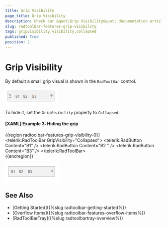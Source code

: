 ```yaml
---
title: Grip Visibility
page_title: Grip Visibility
description: Check our &quot;Grip Visibility&quot; documentation article for the RadToolBar {{ site.framework_name }} control.
slug: radtoolbar-features-grip-visibility
tags: gripvisibility,visibility,collapsed
published: True
position: 2
---
```


# Grip Visibility

By default a small grip visual is shown in the `RadToolBar` control. 

![{{ site.framework_name }} RadToolBar Visible Grip Visual](images/radtoolbar-features-grip-visibility-0.png)

To hide it, set the `GripVisibility` property to `Collapsed`.

#### __[XAML] Example 3: Hiding the grip__
{{region radtoolbar-features-grip-visibility-0}}	
	<telerik:RadToolBar GripVisibility="Collapsed">
		<telerik:RadButton Content="B1" />
		<telerik:RadButton Content="B2 " />
		<telerik:RadButton Content="B3" />
	</telerik:RadToolBar>           
{{endregion}}

![{{ site.framework_name }} RadToolBar Visible Grip Visual](images/radtoolbar-features-grip-visibility-1.png)

## See Also
* [Getting Started]({%slug radtoolbar-getting-started%})
* [Overflow Items]({%slug radtoolbar-features-overflow-items%})
* [RadToolBarTray]({%slug radtoolbartray-overview%})